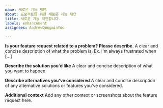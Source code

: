 ```yaml
---
name: 새로운 기능 제안
about: 프로젝트를 위한 새로운 기능 제안
title: 새로운 기능 제안합니다.
labels: enhancement
assignees: AndrewDongminYoo

---
```


**Is your feature request related to a problem? Please describe.**
A clear and concise description of what the problem is. Ex. I'm always frustrated when [...]

**Describe the solution you'd like**
A clear and concise description of what you want to happen.

**Describe alternatives you've considered**
A clear and concise description of any alternative solutions or features you've considered.

**Additional context**
Add any other context or screenshots about the feature request here.
